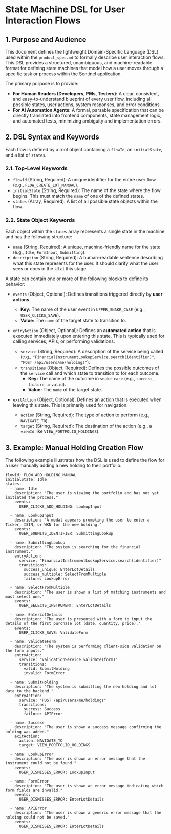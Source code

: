 # State Machine DSL for User Interaction Flows

## 1. Purpose and Audience

This document defines the lightweight Domain-Specific Language (DSL) used within the `product_spec.md` to formally describe user interaction flows. This DSL provides a structured, unambiguous, and machine-readable format for defining state machines that model how a user moves through a specific task or process within the Sentinel application.

The primary purpose is to provide:
- **For Human Readers (Developers, PMs, Testers):** A clear, consistent, and easy-to-understand blueprint of every user flow, including all possible states, user actions, system responses, and error conditions.
- **For AI Automation Agents:** A formal, parsable specification that can be directly translated into frontend components, state management logic, and automated tests, minimizing ambiguity and implementation errors.

## 2. DSL Syntax and Keywords

Each flow is defined by a root object containing a `flowId`, an `initialState`, and a list of `states`.

### 2.1. Top-Level Keywords

- `flowId` (String, Required): A unique identifier for the entire user flow (e.g., `FLOW_CREATE_LOT_MANUAL`).
- `initialState` (String, Required): The name of the state where the flow begins. This must match the `name` of one of the defined states.
- `states` (Array, Required): A list of all possible state objects within the flow.

### 2.2. State Object Keywords

Each object within the `states` array represents a single state in the machine and has the following structure:

- `name` (String, Required): A unique, machine-friendly name for the state (e.g., `Idle`, `FormInput`, `Submitting`).
- `description` (String, Required): A human-readable sentence describing what this state represents for the user. It should clarify what the user sees or does in the UI at this stage.

A state can contain one or more of the following blocks to define its behavior:

- `events` (Object, Optional): Defines transitions triggered directly by **user actions**.
    - **Key:** The name of the user event in `UPPER_SNAKE_CASE` (e.g., `USER_CLICKS_SAVE`).
    - **Value:** The `name` of the target state to transition to.

- `entryAction` (Object, Optional): Defines an **automated action** that is executed immediately upon entering this state. This is typically used for calling services, APIs, or performing validations.
    - `service` (String, Required): A description of the service being called (e.g., `"FinancialInstrumentLookupService.search(identifier)"`, `"POST /api/users/me/holdings"`).
    - `transitions` (Object, Required): Defines the possible outcomes of the `service` call and which state to transition to for each outcome.
        - **Key:** The name of the outcome in `snake_case` (e.g., `success`, `failure`, `invalid`).
        - **Value:** The `name` of the target state.

- `exitAction` (Object, Optional): Defines an action that is executed when leaving this state. This is primarily used for navigation.
    - `action` (String, Required): The type of action to perform (e.g., `NAVIGATE_TO`).
    - `target` (String, Required): The destination of the action (e.g., a `viewId` like `VIEW_PORTFOLIO_HOLDINGS`).

## 3. Example: Manual Holding Creation Flow

The following example illustrates how the DSL is used to define the flow for a user manually adding a new holding to their portfolio.

```
flowId: FLOW_ADD_HOLDING_MANUAL
initialState: Idle
states:
  - name: Idle
    description: "The user is viewing the portfolio and has not yet initiated the process."
    events:
      USER_CLICKS_ADD_HOLDING: LookupInput

  - name: LookupInput
    description: "A modal appears prompting the user to enter a Ticker, ISIN, or WKN for the new holding."
    events:
      USER_SUBMITS_IDENTIFIER: SubmittingLookup

  - name: SubmittingLookup
    description: "The system is searching for the financial instrument."
    entryAction:
      service: "FinancialInstrumentLookupService.search(identifier)"
      transitions:
        success_unique: EnterLotDetails
        success_multiple: SelectFromMultiple
        failure: LookupError

  - name: SelectFromMultiple
    description: "The user is shown a list of matching instruments and must select one."
    events:
      USER_SELECTS_INSTRUMENT: EnterLotDetails

  - name: EnterLotDetails
    description: "The user is presented with a form to input the details of the first purchase lot (date, quantity, price)."
    events:
      USER_CLICKS_SAVE: ValidateForm

  - name: ValidateForm
    description: "The system is performing client-side validation on the form inputs."
    entryAction:
      service: "ValidationService.validate(form)"
      transitions:
        valid: SubmitHolding
        invalid: FormError

  - name: SubmitHolding
    description: "The system is submitting the new holding and lot data to the backend."
    entryAction:
      service: "POST /api/users/me/holdings"
      transitions:
        success: Success
        failure: APIError

  - name: Success
    description: "The user is shown a success message confirming the holding was added."
    exitAction:
      action: NAVIGATE_TO
      target: VIEW_PORTFOLIO_HOLDINGS

  - name: LookupError
    description: "The user is shown an error message that the instrument could not be found."
    events:
      USER_DISMISSES_ERROR: LookupInput

  - name: FormError
    description: "The user is shown an error message indicating which form fields are invalid."
    events:
      USER_DISMISSES_ERROR: EnterLotDetails

  - name: APIError
    description: "The user is shown a generic error message that the holding could not be saved."
    events:
      USER_DISMISSES_ERROR: EnterLotDetails
```
